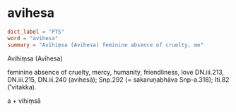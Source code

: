 # avihesa

``` toml
dict_label = "PTS"
word = "avihesa"
summary = "Avihiṃsa (Avihesa) feminine absence of cruelty, me"
```

Avihiṃsa (Avihesa)

feminine absence of cruelty, mercy, humanity, friendliness, love DN.iii.213, DN.iii.215, DN.iii.240 (avihesā); Snp.292 (= sakaruṇabhāva Snp\-a.318); Iti.82 (˚vitakka).

a \+ vihiṃsā

